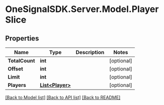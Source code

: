 # OneSignalSDK.Server.Model.PlayerSlice

## Properties

Name | Type | Description | Notes
------------ | ------------- | ------------- | -------------
**TotalCount** | **int** |  | [optional] 
**Offset** | **int** |  | [optional] 
**Limit** | **int** |  | [optional] 
**Players** | [**List&lt;Player&gt;**](Player.md) |  | [optional] 

[[Back to Model list]](../README.md#documentation-for-models) [[Back to API list]](../README.md#documentation-for-api-endpoints) [[Back to README]](../README.md)

